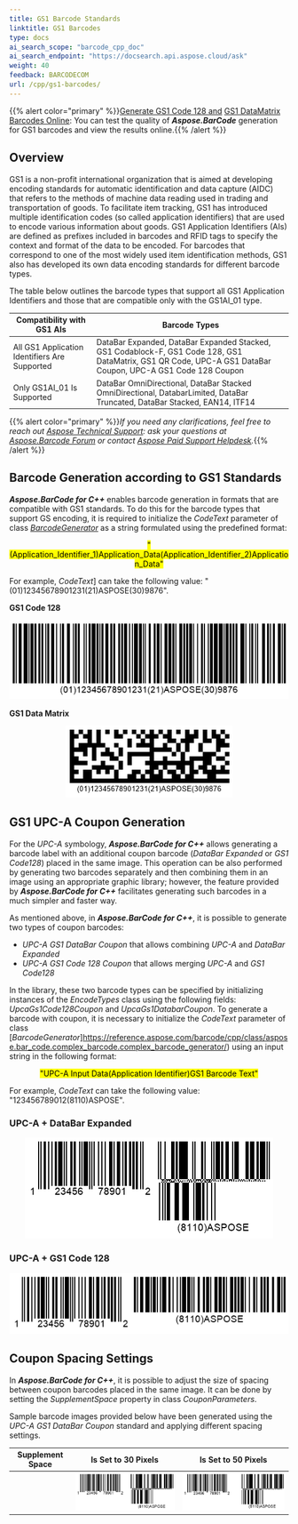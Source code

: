 ```yaml
---
title: GS1 Barcode Standards
linktitle: GS1 Barcodes
type: docs
ai_search_scope: "barcode_cpp_doc"
ai_search_endpoint: "https://docsearch.api.aspose.cloud/ask"
weight: 40
feedback: BARCODECOM
url: /cpp/gs1-barcodes/
---
```

{{% alert color="primary" %}}[Generate GS1 Code 128 and](https://products.aspose.app/barcode/generate/code128?type=gs1code128) [GS1 DataMatrix Barcodes Online](https://products.aspose.app/barcode/generate/datamatrix?type=gs1datamatrix): You can test the quality of ***Aspose.BarCode*** generation for GS1 barcodes and view the results online.{{% /alert %}}

## **Overview**
GS1 is a non-profit international organization that is aimed at developing encoding standards for automatic identification and data capture (AIDC) that refers to the methods of machine data reading used in trading and transportation of goods. To facilitate item tracking, GS1 has introduced multiple identification codes (so called application identifiers) that are used to encode various information about goods. GS1 Application Identifiers (AIs) are defined as prefixes included in barcodes and RFID tags to specify the context and format of the data to be encoded. For barcodes that correspond to one of the most widely used item identification methods, GS1 also has developed its own data encoding standards for different barcode types.  
  
The table below outlines the barcode types that support all GS1 Application Identifiers and those that are compatible only with the GS1AI_01 type.  
  
|Compatibility with GS1 AIs|Barcode Types|
|---|---|
|All GS1 Application Identifiers Are Supported|DataBar Expanded, DataBar Expanded Stacked, GS1 Codablock-F, GS1 Code 128, GS1 DataMatrix, GS1 QR Code, UPC-A GS1 DataBar Coupon, UPC-A GS1 Code 128 Coupon|
|Only GS1AI_01 Is Supported|DataBar OmniDirectional, DataBar Stacked OmniDirectional, DatabarLimited, DataBar Truncated, DataBar Stacked, EAN14, ITF14|
  
{{% alert color="primary" %}}*If you need any clarifications, feel free to reach out [Aspose Technical Support](/barcode/cpp/technical-support/): ask your questions at [Aspose.Barcode Forum](https://forum.aspose.com/c/barcode/13) or contact [Aspose Paid Support Helpdesk](https://helpdesk.aspose.com/).*{{% /alert %}}

## **Barcode Generation according to GS1 Standards**
***Aspose.BarCode for C++*** enables barcode generation in formats that are compatible with GS1 standards. To do this for the barcode types that support GS encoding, it is required to initialize the *CodeText* parameter of class [*BarcodeGenerator*](https://reference.aspose.com/barcode/cpp/class/aspose.bar_code.complex_barcode.complex_barcode_generator/) as a string formulated using the predefined format:  
<p align="center"><mark>"(Application_Identifier_1)Application_Data(Application_Identifier_2)Application_Data"</mark></p> 

For example, *CodeText*] can take the following value: "(01)12345678901231(21)ASPOSE(30)9876".  

  
**GS1 Code 128**  
  
<p align="center"><img src="gs1code128example.png"></p>
  
**GS1 Data Matrix**  
    
<p align="center"><img src="gs1datamatrixexample.png"></p>
  
## **GS1 UPC-A Coupon Generation**
For the *UPC-A* symbology, ***Aspose.BarCode for C++*** allows generating a barcode label with an additional coupon barcode (*DataBar Expanded* or *GS1 Code128*) placed in the same image. This operation can be also performed by generating two barcodes separately and then combining them in an image using an appropriate graphic library; however, the feature provided by ***Aspose.BarCode for C++*** facilitates generating such barcodes in a much simpler and faster way.  
  
As mentioned above, in ***Aspose.BarCode for C++***, it is possible to generate two types of coupon barcodes:
- *UPC-A GS1 DataBar Coupon* that allows combining *UPC-A* and *DataBar Expanded*
- *UPC-A GS1 Code 128 Coupon* that allows merging *UPC-A* and *GS1 Code128*
  
In the library, these two barcode types can be specified by initializing instances of the *EncodeTypes* class using the following fields: *UpcaGs1Code128Coupon* and *UpcaGs1DatabarCoupon*. To generate a barcode with coupon, it is necessary to initialize the *CodeText* parameter of class [*BarcodeGenerator*]https://reference.aspose.com/barcode/cpp/class/aspose.bar_code.complex_barcode.complex_barcode_generator/) using an input string in the following format:  
<p align="center"><mark>"UPC-A Input Data(Application Identifier)GS1 Barcode Text"</mark></p>  
  
For example, *CodeText* can take the following value: "123456789012(8110)ASPOSE". 
    
### **UPC-A + DataBar Expanded**

<p align="center"><img src="gs1couponupcadatabar.png"></p>

### **UPC-A + GS1 Code 128**

<p align="center"><img src="gs1couponupcacode128.png"></p>

## **Coupon Spacing Settings**
In ***Aspose.BarCode for C++***, it is possible to adjust the size of spacing between coupon barcodes placed in the same image. It can be done by setting the *SupplementSpace* property in class *CouponParameters*.  
  
Sample barcode images provided below have been generated using the *UPC-A GS1 DataBar Coupon* standard and applying different spacing settings.
     
|Supplement Space|Is Set to 30 Pixels|Is Set to 50 Pixels|
| :-: | :-: | :-: |
| |<img src="gs1couponspace30pixels.png">|<img src="gs1couponspace50pixels.png">|
  
